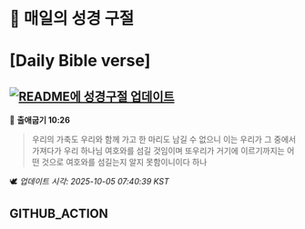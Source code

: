 # 🙏 매일의 성경 구절
# [Daily Bible verse]
## [![README에 성경구절 업데이트](https://github.com/DONGSUKA/first_test/actions/workflows/update-readme-bible.yml/badge.svg)](https://github.com/DONGSUKA/first_test/actions/workflows/update-readme-bible.yml)
<!-- START_BIBLE_VERSE -->
📖 **출애굽기 10:26**
> 우리의 가축도 우리와 함께 가고 한 마리도 남길 수 없으니 이는 우리가 그 중에서 가져다가 우리 하나님 여호와를 섬길 것임이며 또우리가 거기에 이르기까지는 어떤 것으로 여호와를 섬길는지 알지 못함이니이다 하나

🕊️ _업데이트 시각: 2025-10-05 07:40:39 KST_
  <!-- END_BIBLE_VERSE -->
## GITHUB_ACTION
